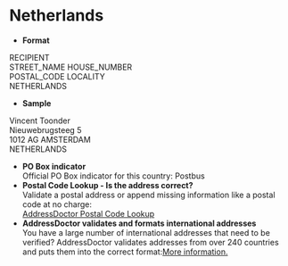 Netherlands
===========

- **Format**

RECIPIENT  
STREET_NAME HOUSE_NUMBER  
POSTAL_CODE LOCALITY  
NETHERLANDS
- **Sample**

Vincent Toonder  
Nieuwebrugsteeg 5  
1012 AG AMSTERDAM  
NETHERLANDS
- **PO Box indicator**  
Official PO Box indicator for this country: Postbus
- **Postal Code Lookup - Is the address correct?**  
Validate a postal address or append missing information like a postal code at no charge:  
[AddressDoctor Postal Code Lookup](http://lookup.addressdoctor.com/lookup/default.aspx?lang=en&country=NLD)
- **AddressDoctor validates and formats international addresses**  
You have a large number of international addresses that need to be verified? AddressDoctor validates addresses from over 240 countries and puts them into the correct format:[More information.](index.php?id=31&L=1)